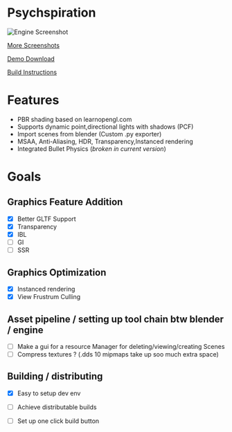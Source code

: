 # Psychspiration

![Engine Screenshot](https://live.staticflickr.com/65535/52650553805_552e7114ce_b.jpg)

[More Screenshots](https://www.flickr.com/photos/197526599@N02/albums/72177720307335647)

[Demo Download](https://drive.google.com/uc?export=download&id=1SZVbb-R04-iJFkY4swBH5971s-X_H_2a)

[Build Instructions](./documentation/Documentation.md)
# Features

* PBR shading based on learnopengl.com
* Supports dynamic point,directional lights with shadows (PCF)
* Import scenes from blender (Custom .py exporter)
* MSAA, Anti-Aliasing, HDR, Transparency,Instanced rendering 
* Integrated Bullet Physics (*broken in current version*)

# Goals
## Graphics Feature Addition
* [x] Better GLTF Support
* [x] Transparency
* [x] IBL
* [ ] GI
* [ ] SSR
## Graphics Optimization
* [x] Instanced rendering
* [x] View Frustrum Culling
## Asset pipeline / setting up tool chain btw blender / engine
* [ ] Make a gui for a resource Manager for deleting/viewing/creating Scenes
* [ ] Compress textures ? (.dds 10 mipmaps take up soo much extra space)
## Building / distributing
* [x] Easy to setup dev env
* [ ] Achieve distributable builds
* [ ] Set up one click build button


